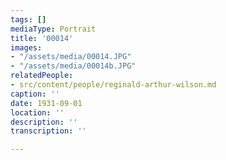 ```yaml
---
tags: []
mediaType: Portrait
title: '00014'
images:
- "/assets/media/00014.JPG"
- "/assets/media/00014b.JPG"
relatedPeople:
- src/content/people/reginald-arthur-wilson.md
caption: ''
date: 1931-09-01
location: ''
description: ''
transcription: ''

---
```

